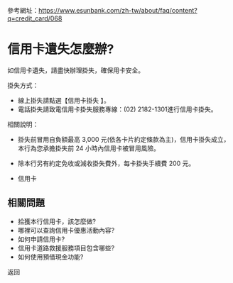 參考網址：https://www.esunbank.com/zh-tw/about/faq/content?q=credit_card/068

# 信用卡遺失怎麼辦?

如信用卡遺失，請盡快辦理掛失，確保用卡安全。

  
掛失方式：  

  * 線上掛失請點選【信用卡掛失 】。
  * 電話掛失請致電信用卡掛失服務專線：(02) 2182-1301進行信用卡掛失。

  
相關說明：  

  * 掛失前冒用自負額最高 3,000 元(依各卡片約定條款為主)，信用卡掛失成立，本行為您承擔掛失前 24 小時內信用卡被冒用風險。
  * 除本行另有約定免收或減收掛失費外，每卡掛失手續費 200 元。

  * 信用卡

## 相關問題

  * 拾獲本行信用卡，該怎麼做? 
  * 哪裡可以查詢信用卡優惠活動內容? 
  * 如何申請信用卡? 
  * 信用卡道路救援服務項目包含哪些? 
  * 如何使用預借現金功能? 

返回


